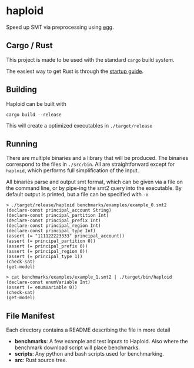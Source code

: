 # haploid

Speed up SMT via preprocessing using [egg](https://egraphs-good.github.io/).


## Cargo / Rust

This project is made to be used with the standard `cargo` build system.

The easiest way to get Rust is through the [startup guide](https://www.rust-lang.org/learn/get-started).


## Building

Haploid can be built with

```
cargo build --release
```

This will create a optimized executables in `./target/release`


## Running

There are multiple binaries and a library that will be produced.
The binaries correspond to the files in `./src/bin`.
All are straightforward except for `haploid`, which performs full simplification of the input.

All binaries parse and output smt format, which can be given via a file on the command line, or by pipe-ing the smt2 query into the executable.
By default output is printed, but a file can be specified with `-o`

```
> ./target/release/haploid benchmarks/examples/example_0.smt2
(declare-const principal_account String)
(declare-const principal_partition Int)
(declare-const principal_prefix Int)
(declare-const principal_region Int)
(declare-const principal_type Int)
(assert (= "111122223333" principal_account))
(assert (= principal_partition 0))
(assert (= principal_prefix 0))
(assert (= principal_region 0))
(assert (= principal_type 1))
(check-sat)
(get-model)

> cat benchmarks/examples/example_1.smt2 | ./target/bin/haploid
(declare-const enumVariable Int)
(assert (= enumVariable 0))
(check-sat)
(get-model)
```


## File Manifest

Each directory contains a README describing the file in more detail

* __benchmarks__: A few example and test inputs to Haploid. Also where the benchmark download script will place benchmarks.
* __scripts__: Any python and bash scripts used for benchmarking.
* __src__: Rust source tree.
